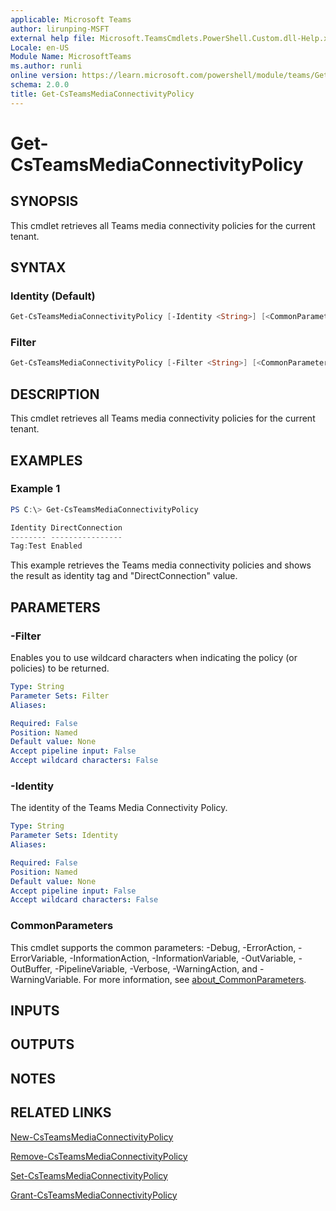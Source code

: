 ```yaml
---
applicable: Microsoft Teams
author: lirunping-MSFT
external help file: Microsoft.TeamsCmdlets.PowerShell.Custom.dll-Help.xml
Locale: en-US
Module Name: MicrosoftTeams
ms.author: runli
online version: https://learn.microsoft.com/powershell/module/teams/Get-CsTeamsMediaConnectivityPolicy
schema: 2.0.0
title: Get-CsTeamsMediaConnectivityPolicy
---
```


# Get-CsTeamsMediaConnectivityPolicy

## SYNOPSIS

This cmdlet retrieves all Teams media connectivity policies for the current tenant.

## SYNTAX

### Identity (Default)

```powershell
Get-CsTeamsMediaConnectivityPolicy [-Identity <String>] [<CommonParameters>]
```

### Filter

```powershell
Get-CsTeamsMediaConnectivityPolicy [-Filter <String>] [<CommonParameters>]
```

## DESCRIPTION

This cmdlet retrieves all Teams media connectivity policies for the current tenant.

## EXAMPLES

### Example 1
```powershell
PS C:\> Get-CsTeamsMediaConnectivityPolicy

Identity DirectConnection
-------- ----------------
Tag:Test Enabled
```

This example retrieves the Teams media connectivity policies and shows the result as identity tag and "DirectConnection" value.

## PARAMETERS

### -Filter

Enables you to use wildcard characters when indicating the policy (or policies) to be returned.

```yaml
Type: String
Parameter Sets: Filter
Aliases:

Required: False
Position: Named
Default value: None
Accept pipeline input: False
Accept wildcard characters: False
```

### -Identity

The identity of the Teams Media Connectivity Policy.

```yaml
Type: String
Parameter Sets: Identity
Aliases:

Required: False
Position: Named
Default value: None
Accept pipeline input: False
Accept wildcard characters: False
```

### CommonParameters
This cmdlet supports the common parameters: -Debug, -ErrorAction, -ErrorVariable, -InformationAction, -InformationVariable, -OutVariable, -OutBuffer, -PipelineVariable, -Verbose, -WarningAction, and -WarningVariable. For more information, see [about_CommonParameters](https://go.microsoft.com/fwlink/?LinkID=113216).

## INPUTS

## OUTPUTS

## NOTES

## RELATED LINKS

[New-CsTeamsMediaConnectivityPolicy](https://learn.microsoft.com/powershell/module/teams/new-csteamsmediaconnectivitypolicy)

[Remove-CsTeamsMediaConnectivityPolicy](https://learn.microsoft.com/powershell/module/teams/remove-csteamsmediaconnectivitypolicy)

[Set-CsTeamsMediaConnectivityPolicy](https://learn.microsoft.com/powershell/module/teams/set-csteamsmediaconnectivitypolicy)

[Grant-CsTeamsMediaConnectivityPolicy](https://learn.microsoft.com/powershell/module/teams/grant-csteamsmediaconnectivitypolicy)
